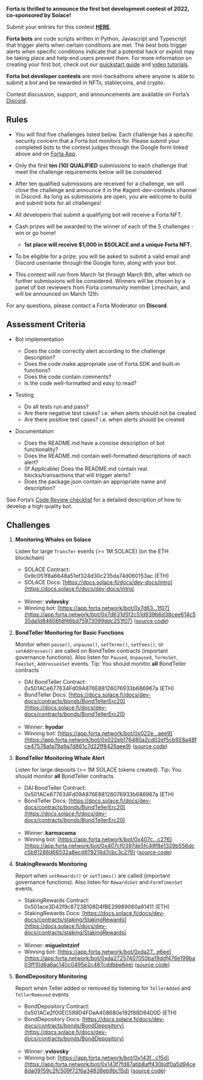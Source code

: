 **Forta is thrilled to announce the first bot development contest of 2022, co-sponsored by Solace!**

Submit your entries for this contest [**HERE**](https://forms.gle/Aya5hsdAemwB8gno7).

**Forta bots** are code scripts written in Python, Javascript and Typescript that trigger alerts when certain
conditions are met. The best bots trigger alerts when specific conditions indicate that a potential hack or exploit may be taking place and help end users prevent them. For more information on creating your first bot, check out our [quickstart guide](https://docs.forta.network/en/latest/quickstart/) and [video tutorials](https://docs.forta.network/en/latest/tutorials/).

**Forta bot developer contests** are mini-hackathons where anyone is able to submit a bot and be rewarded in NFTs, stablecoins, and crypto.

Contest discussion, support, and announcements are available on Forta’s [Discord](https://discord.com).

## Rules

- You will find five challenges listed below. Each challenge has a specific security concern that a Forta bot monitors for. Please submit your completed bots to the contest judges through the Google form linked above and on [Forta App](https://app.forta.network/).

- Only the first **ten (10) QUALIFIED** submissions to each challenge that meet the challenge requirements below will be considered.

- After ten qualified submissions are received for a challenge, we will close the challenge and announce it in the #agent-dev-contests channel in Discord. As long as submissions are open, you are welcome to build and submit bots for all challenges!

- All developers that submit a qualifying bot will receive a Forta NFT.

- Cash prizes will be awarded to the winner of each of the 5 challenges - win or go home!
    - **1st place will receive $1,000 in $SOLACE and a unique Forta NFT.**

- To be eligible for a prize, you will be asked to submit a valid email and Discord username through the Google form, along with your bot.

- This contest will run from March 1st through March 8th, after which no further submissions will be considered. Winners will be chosen by a panel of bot reviewers from Forta community member Limechain, and will be announced on March 12th.

For any questions, please contact a Forta Moderator on **Discord**.

## Assessment Criteria

- Bot implementation
    - Does the code correctly alert according to the challenge description?
    - Does the code make appropriate use of Forta SDK and built-in functions?
    - Does the code contain comments?
    - Is the code well-formatted and easy to read?

- Testing
    - Do all tests run and pass?
    - Are there negative test cases? i.e. when alerts should not be created
    - Are there positive test cases? i.e. when alerts should be created

- Documentation
    - Does the README.md have a concise description of bot functionality?
    - Does the README.md contain well-formatted descriptions of each alert?
    - (If Applicable) Does the README.md contain real blocks/transactions that will trigger alerts?
    - Does the package.json contain an appropriate name and description?

See Forta’s [Code Review checklist](https://github.com/forta-network/bot-review-checklist) for a detailed description of how to develop a high quality bot.

## Challenges

1. **Monitoring Whales on Solace**

    Listen for large `Transfer` events (>= 1M SOLACE) (on the ETH blockchain)

    - SOLACE Contract: 0x9c051f8a6648a51ef324d30c235da74d060153ac (ETH)
    - SOLACE Docs: [https://docs.solace.fi/docs/dev-docs/intro](https://docs.solace.fi/docs/dev-docs/intro)
    <br/><br/>
    - Winner: **vvlovsky**
    - Winning bot: [https://app.forta.network/bot/0x7d63...1f07](https://app.forta.network/bot/0x7d631d5f2c51d939b6d38cee614c535da1d84606fdf46bd75973099ddc251f07) ([source code](https://github.com/VVlovsky/Forta-Solace-Agents/tree/master/whales-monitoring-agent))

2. **BondTeller Monitoring for Basic Functions**

    Monitor when `pause()`, `unpause()`, `setTerms()`, `setFees()`, or `setAddresses()` are called on BondTeller contracts (important governance functions). Also listen for `Paused`, `Unpaused`, `TermsSet`, `FeesSet`, `AddressesSet` events. Tip: You should monitor **all** BondTeller contracts

    - DAI BondTeller Contract: 0x501ACe677634Fd09A876E88126076933b686967a (ETH)
    - BondTeller Docs: [https://docs.solace.fi/docs/dev-docs/contracts/bonds/BondTellerErc20](https://docs.solace.fi/docs/dev-docs/contracts/bonds/BondTellerErc20)
    <br/><br/>
    - Winner: **hyodar**
    - Winning bot: [https://app.forta.network/bot/0x022e...aee9](https://app.forta.network/bot/0x022eb176480a2cd02ef5cb928a48fce47578afa79a9a7d861c7d22ff8426aee9) ([source code](https://github.com/Hyodar/forta-agents/tree/master/bondteller-governance-solace))

3. **BondTeller Monitoring Whale Alert**

    Listen for large deposits (>= 1M SOLACE tokens created). Tip: You should monitor **all** BondTeller contracts

    - DAI BondTeller Contract: 0x501ACe677634Fd09A876E88126076933b686967a (ETH)
    - BondTeller Docs: [https://docs.solace.fi/docs/dev-docs/contracts/bonds/BondTellerErc20](https://docs.solace.fi/docs/dev-docs/contracts/bonds/BondTellerErc20)
    <br/><br/>
    - Winner: **karmacoma**
    - Winning bot: [https://app.forta.network/bot/0x407c...c276](https://app.forta.network/bot/0x407cf0397de5fc49f8e1329b556dcc5b91286d66532a8ecd979214d7cbc3c276) ([source code](https://github.com/karmacoma-eth/forta-solace-bondteller-whale-alert))

4. **StakingRewards Monitoring**

    Report when `setRewards()` or `setTimes()` are called (important governance functions). Also listen for `RewardsSet` and `FarmTimesSet` events.

    - StakingRewards Contract: 0x501ace3D42f9c8723B108D4fBE29989060a91411 (ETH)
    - StakingRewards Docs: [https://docs.solace.fi/docs/dev-docs/contracts/staking/StakingRewards](https://docs.solace.fi/docs/dev-docs/contracts/staking/StakingRewards)
    <br/><br/>
    - Winner: **miguelmtzinf**
    - Winning bot: [https://app.forta.network/bot/0xda27...e6ee](https://app.forta.network/bot/0xda27257407055ba19ddf476e199ba03ff10d6a6ac140c0495e2c487cddbbe6ee) ([source code](https://github.com/miguelmtzinf/forta-solace-monitoring-staking-rewards))

5. **BondDepository Monitoring**

    Report when Teller added or removed by listening for `TellerAdded` and `TellerRemoved` events

    - BondDepository Contract: 0x501ACe2f00EC599D4FDeA408680e192f88D94D0D (ETH)
    - BondDepository Docs: [https://docs.solace.fi/docs/dev-docs/contracts/bonds/BondDepository](https://docs.solace.fi/docs/dev-docs/contracts/bonds/BondDepository)
    <br/><br/>
    - Winner: **vvlovsky**
    - Winning bot: [https://app.forta.network/bot/0x143f...c15d](https://app.forta.network/bot/0x143f7fd87abb8aff430bdf0a5d94ce8da09159c2fc509f72f6a34838eb9bc15d) ([source code](https://github.com/VVlovsky/Forta-Solace-Agents/tree/master/bonddepository-monitoring-agent))
